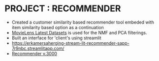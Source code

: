 # PROJECT : RECOMMENDER
* Created a customer similarity based recommender tool embeded with item similarity based option as a continuation
* [MovieLens Latest Datasets]([https://www.google.com](https://grouplens.org/datasets/movielens/)) is used for the NMF and PCA filterings.
* Built an interface for 'client's using streamlit
* https://erkamersaherging-stream-lit-recommender-sapp-7r9nbc.streamlitapp.com/
* [Recommender v.3000](https://erkamersaherging-stream-lit-recommender-sapp-7r9nbc.streamlitapp.com/)

